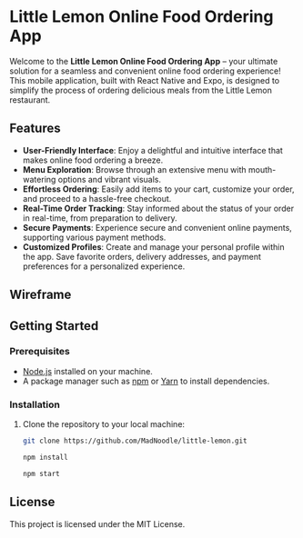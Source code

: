 # Little Lemon Online Food Ordering App

Welcome to the **Little Lemon Online Food Ordering App** – your ultimate solution for a seamless and convenient online food ordering experience! This mobile application, built with React Native and Expo, is designed to simplify the process of ordering delicious meals from the Little Lemon restaurant.

## Features

- **User-Friendly Interface**: Enjoy a delightful and intuitive interface that makes online food ordering a breeze.
- **Menu Exploration**: Browse through an extensive menu with mouth-watering options and vibrant visuals.
- **Effortless Ordering**: Easily add items to your cart, customize your order, and proceed to a hassle-free checkout.
- **Real-Time Order Tracking**: Stay informed about the status of your order in real-time, from preparation to delivery.
- **Secure Payments**: Experience secure and convenient online payments, supporting various payment methods.
- **Customized Profiles**: Create and manage your personal profile within the app. Save favorite orders, delivery addresses, and payment preferences for a personalized experience.

## Wireframe

## Getting Started

### Prerequisites

- [Node.js](https://nodejs.org/) installed on your machine.
- A package manager such as [npm](https://www.npmjs.com/) or [Yarn](https://yarnpkg.com/) to install dependencies.

### Installation

1. Clone the repository to your local machine:

   ```bash
   git clone https://github.com/MadNoodle/little-lemon.git
   ```

    ```bash
    npm install 
    ```

    ```bash
    npm start 
    ```
## License
This project is licensed under the MIT License.